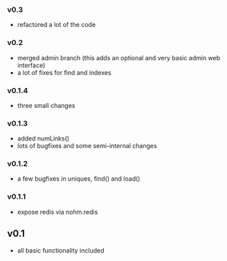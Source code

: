 ### v0.3
   - refactored a lot of the code
### v0.2
   - merged admin branch (this adds an optional and very basic admin web interface)
   - a lot of fixes for find and indexes
### v0.1.4
   - three small changes
### v0.1.3
   - added numLinks()
   - lots of bugfixes and some semi-internal changes
### v0.1.2
   - a few bugfixes in uniques, find() and load()
### v0.1.1
   - expose redis via nohm.redis
## v0.1
   - all basic functionality included
